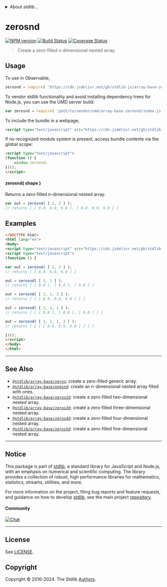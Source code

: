 <!--

@license Apache-2.0

Copyright (c) 2023 The Stdlib Authors.

Licensed under the Apache License, Version 2.0 (the "License");
you may not use this file except in compliance with the License.
You may obtain a copy of the License at

   http://www.apache.org/licenses/LICENSE-2.0

Unless required by applicable law or agreed to in writing, software
distributed under the License is distributed on an "AS IS" BASIS,
WITHOUT WARRANTIES OR CONDITIONS OF ANY KIND, either express or implied.
See the License for the specific language governing permissions and
limitations under the License.

-->


<details>
  <summary>
    About stdlib...
  </summary>
  <p>We believe in a future in which the web is a preferred environment for numerical computation. To help realize this future, we've built stdlib. stdlib is a standard library, with an emphasis on numerical and scientific computation, written in JavaScript (and C) for execution in browsers and in Node.js.</p>
  <p>The library is fully decomposable, being architected in such a way that you can swap out and mix and match APIs and functionality to cater to your exact preferences and use cases.</p>
  <p>When you use stdlib, you can be absolutely certain that you are using the most thorough, rigorous, well-written, studied, documented, tested, measured, and high-quality code out there.</p>
  <p>To join us in bringing numerical computing to the web, get started by checking us out on <a href="https://github.com/stdlib-js/stdlib">GitHub</a>, and please consider <a href="https://opencollective.com/stdlib">financially supporting stdlib</a>. We greatly appreciate your continued support!</p>
</details>

# zerosnd

[![NPM version][npm-image]][npm-url] [![Build Status][test-image]][test-url] [![Coverage Status][coverage-image]][coverage-url] <!-- [![dependencies][dependencies-image]][dependencies-url] -->

> Create a zero-filled n-dimensional nested array.

<!-- Section to include introductory text. Make sure to keep an empty line after the intro `section` element and another before the `/section` close. -->

<section class="intro">

</section>

<!-- /.intro -->

<!-- Package usage documentation. -->



<section class="usage">

## Usage

To use in Observable,

```javascript
zerosnd = require( 'https://cdn.jsdelivr.net/gh/stdlib-js/array-base-zerosnd@umd/browser.js' )
```

To vendor stdlib functionality and avoid installing dependency trees for Node.js, you can use the UMD server build:

```javascript
var zerosnd = require( 'path/to/vendor/umd/array-base-zerosnd/index.js' )
```

To include the bundle in a webpage,

```html
<script type="text/javascript" src="https://cdn.jsdelivr.net/gh/stdlib-js/array-base-zerosnd@umd/browser.js"></script>
```

If no recognized module system is present, access bundle contents via the global scope:

```html
<script type="text/javascript">
(function () {
    window.zerosnd;
})();
</script>
```

#### zerosnd( shape )

Returns a zero-filled n-dimensional nested array.

```javascript
var out = zerosnd( [ 2, 3 ] );
// returns [ [ 0.0, 0.0, 0.0 ], [ 0.0, 0.0, 0.0 ] ]
```

</section>

<!-- /.usage -->

<!-- Package usage notes. Make sure to keep an empty line after the `section` element and another before the `/section` close. -->

<section class="notes">

</section>

<!-- /.notes -->

<!-- Package usage examples. -->

<section class="examples">

## Examples

<!-- eslint no-undef: "error" -->

```html
<!DOCTYPE html>
<html lang="en">
<body>
<script type="text/javascript" src="https://cdn.jsdelivr.net/gh/stdlib-js/array-base-zerosnd@umd/browser.js"></script>
<script type="text/javascript">
(function () {

var out = zerosnd( [ 1, 3 ] );
// returns [ [ 0.0, 0.0, 0.0 ] ]

out = zerosnd( [ 3, 1 ] );
// returns [ [ 0.0 ], [ 0.0 ], [ 0.0 ] ]

out = zerosnd( [ 1, 1, 3 ] );
// returns [ [ [ 0.0, 0.0, 0.0 ] ] ]

out = zerosnd( [ 1, 3, 1 ] );
// returns [ [ [ 0.0 ], [ 0.0 ], [ 0.0 ] ] ]

out = zerosnd( [ 1, 1, 1, 3 ] );
// returns [ [ [ [ 0.0, 0.0, 0.0 ] ] ] ]

})();
</script>
</body>
</html>
```

</section>

<!-- /.examples -->

<!-- Section to include cited references. If references are included, add a horizontal rule *before* the section. Make sure to keep an empty line after the `section` element and another before the `/section` close. -->

<section class="references">

</section>

<!-- /.references -->

<!-- Section for related `stdlib` packages. Do not manually edit this section, as it is automatically populated. -->

<section class="related">

* * *

## See Also

-   <span class="package-name">[`@stdlib/array-base/zeros`][@stdlib/array/base/zeros]</span><span class="delimiter">: </span><span class="description">create a zero-filled generic array.</span>
-   <span class="package-name">[`@stdlib/array-base/onesnd`][@stdlib/array/base/onesnd]</span><span class="delimiter">: </span><span class="description">create an n-dimensional nested array filled with ones.</span>
-   <span class="package-name">[`@stdlib/array-base/zeros2d`][@stdlib/array/base/zeros2d]</span><span class="delimiter">: </span><span class="description">create a zero-filled two-dimensional nested array.</span>
-   <span class="package-name">[`@stdlib/array-base/zeros3d`][@stdlib/array/base/zeros3d]</span><span class="delimiter">: </span><span class="description">create a zero-filled three-dimensional nested array.</span>
-   <span class="package-name">[`@stdlib/array-base/zeros4d`][@stdlib/array/base/zeros4d]</span><span class="delimiter">: </span><span class="description">create a zero-filled four-dimensional nested array.</span>
-   <span class="package-name">[`@stdlib/array-base/zeros5d`][@stdlib/array/base/zeros5d]</span><span class="delimiter">: </span><span class="description">create a zero-filled five-dimensional nested array.</span>

</section>

<!-- /.related -->

<!-- Section for all links. Make sure to keep an empty line after the `section` element and another before the `/section` close. -->


<section class="main-repo" >

* * *

## Notice

This package is part of [stdlib][stdlib], a standard library for JavaScript and Node.js, with an emphasis on numerical and scientific computing. The library provides a collection of robust, high performance libraries for mathematics, statistics, streams, utilities, and more.

For more information on the project, filing bug reports and feature requests, and guidance on how to develop [stdlib][stdlib], see the main project [repository][stdlib].

#### Community

[![Chat][chat-image]][chat-url]

---

## License

See [LICENSE][stdlib-license].


## Copyright

Copyright &copy; 2016-2024. The Stdlib [Authors][stdlib-authors].

</section>

<!-- /.stdlib -->

<!-- Section for all links. Make sure to keep an empty line after the `section` element and another before the `/section` close. -->

<section class="links">

[npm-image]: http://img.shields.io/npm/v/@stdlib/array-base-zerosnd.svg
[npm-url]: https://npmjs.org/package/@stdlib/array-base-zerosnd

[test-image]: https://github.com/stdlib-js/array-base-zerosnd/actions/workflows/test.yml/badge.svg?branch=main
[test-url]: https://github.com/stdlib-js/array-base-zerosnd/actions/workflows/test.yml?query=branch:main

[coverage-image]: https://img.shields.io/codecov/c/github/stdlib-js/array-base-zerosnd/main.svg
[coverage-url]: https://codecov.io/github/stdlib-js/array-base-zerosnd?branch=main

<!--

[dependencies-image]: https://img.shields.io/david/stdlib-js/array-base-zerosnd.svg
[dependencies-url]: https://david-dm.org/stdlib-js/array-base-zerosnd/main

-->

[chat-image]: https://img.shields.io/gitter/room/stdlib-js/stdlib.svg
[chat-url]: https://app.gitter.im/#/room/#stdlib-js_stdlib:gitter.im

[stdlib]: https://github.com/stdlib-js/stdlib

[stdlib-authors]: https://github.com/stdlib-js/stdlib/graphs/contributors

[umd]: https://github.com/umdjs/umd
[es-module]: https://developer.mozilla.org/en-US/docs/Web/JavaScript/Guide/Modules

[deno-url]: https://github.com/stdlib-js/array-base-zerosnd/tree/deno
[deno-readme]: https://github.com/stdlib-js/array-base-zerosnd/blob/deno/README.md
[umd-url]: https://github.com/stdlib-js/array-base-zerosnd/tree/umd
[umd-readme]: https://github.com/stdlib-js/array-base-zerosnd/blob/umd/README.md
[esm-url]: https://github.com/stdlib-js/array-base-zerosnd/tree/esm
[esm-readme]: https://github.com/stdlib-js/array-base-zerosnd/blob/esm/README.md
[branches-url]: https://github.com/stdlib-js/array-base-zerosnd/blob/main/branches.md

[stdlib-license]: https://raw.githubusercontent.com/stdlib-js/array-base-zerosnd/main/LICENSE

<!-- <related-links> -->

[@stdlib/array/base/zeros]: https://github.com/stdlib-js/array-base-zeros/tree/umd

[@stdlib/array/base/onesnd]: https://github.com/stdlib-js/array-base-onesnd/tree/umd

[@stdlib/array/base/zeros2d]: https://github.com/stdlib-js/array-base-zeros2d/tree/umd

[@stdlib/array/base/zeros3d]: https://github.com/stdlib-js/array-base-zeros3d/tree/umd

[@stdlib/array/base/zeros4d]: https://github.com/stdlib-js/array-base-zeros4d/tree/umd

[@stdlib/array/base/zeros5d]: https://github.com/stdlib-js/array-base-zeros5d/tree/umd

<!-- </related-links> -->

</section>

<!-- /.links -->
